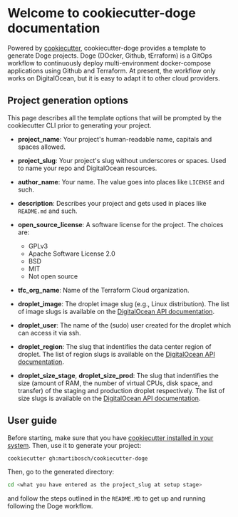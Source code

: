 # Welcome to cookiecutter-doge documentation

Powered by [cookiecutter](https://github.com/cookiecutter/cookiecutter), cookiecutter-doge provides a template to generate Doge projects. Doge (DOcker, Github, tErraform) is a GitOps workflow to continuously deploy multi-environment docker-compose applications using Github and Terraform. At present, the workflow only works on DigitalOcean, but it is easy to adapt it to other cloud providers.

## Project generation options

This page describes all the template options that will be prompted by the cookiecutter CLI prior to generating your project.

- **project_name**:
  Your project's human-readable name, capitals and spaces allowed.

- **project_slug**:
  Your project's slug without underscores or spaces. Used to name your repo and DigitalOcean resources.

- **author_name**:
  Your name. The value goes into places like `LICENSE` and such.

- **description**:
  Describes your project and gets used in places like `README.md` and such.

- **open_source_license**:
  A software license for the project. The choices are:

  - GPLv3
  - Apache Software License 2.0
  - BSD
  - MIT
  - Not open source

- **tfc_org_name**:
  Name of the Terraform Cloud organization.

- **droplet_image**:
  The droplet image slug (e.g., Linux distribution). The list of image slugs is available on the [DigitalOcean API documentation](https://docs.digitalocean.com/reference/api/api-reference/#tag/Images).

- **droplet_user**:
  The name of the (sudo) user created for the droplet which can access it via ssh.

- **droplet_region**:
  The slug that indentifies the data center region of droplet. The list of region slugs is available on the [DigitalOcean API documentation](https://docs.digitalocean.com/reference/api/api-reference/#tag/Regions).

- **droplet_size_stage**, **droplet_size_prod**:
  The slug that indentifies the size (amount of RAM, the number of virtual CPUs, disk space, and transfer) of the staging and production droplet respectively. The list of size slugs is available on the [DigitalOcean API documentation](https://docs.digitalocean.com/reference/api/api-reference/#tag/Sizes).

## User guide

Before starting, make sure that you have [cookiecutter installed in your system](https://cookiecutter.readthedocs.io/en/stable/installation.html). Then, use it to generate your project:

```bash
cookiecutter gh:martibosch/cookiecutter-doge
```

Then, go to the generated directory:

```bash
cd <what you have entered as the project_slug at setup stage>
```

and follow the steps outlined in the `README.MD` to get up and running following the Doge workflow.
